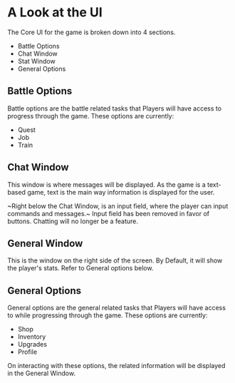 # A Look at the UI

The Core UI for the game is broken down into 4 sections.

- Battle Options
- Chat Window
- Stat Window
- General Options

## Battle Options

Battle options are the battle related tasks that Players will have access to progress through the game.
These options are currently:

- Quest
- Job
- Train

## Chat Window

This window is where messages will be displayed. As the game is a text-based game, text is the main way information is displayed for the user.

~Right below the Chat Window, is an input field, where the player can input commands and messages.~
Input field has been removed in favor of buttons. Chatting will no longer be a feature.

## General Window

This is the window on the right side of the screen. By Default, it will show the player's stats. Refer to General options below.

## General Options

General options are the general related tasks that Players will have access to while progressing through the game.
These options are currently:

- Shop
- Inventory
- Upgrades
- Profile

On interacting with these options, the related information will be displayed in the General Window.
